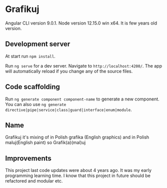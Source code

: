 # Grafikuj

Angular CLI version 9.0.1.
Node version 12.15.0 win x64. It is few years old version.

## Development server

At start run `npm install`.

Run `ng serve` for a dev server. Navigate to `http://localhost:4200/`. The app will automatically reload if you change any of the source files.

## Code scaffolding

Run `ng generate component component-name` to generate a new component. You can also use `ng generate directive|pipe|service|class|guard|interface|enum|module`.

## Name

Grafikuj it's mixing of in Polish grafika (English graphics) and in Polish maluj(English paint) so Grafik(a)(mal)uj

## Improvements

This project last code updates were about 4 years ago. It was my early programming learning time. I know that this project in future should be refactored and modular etc. 
